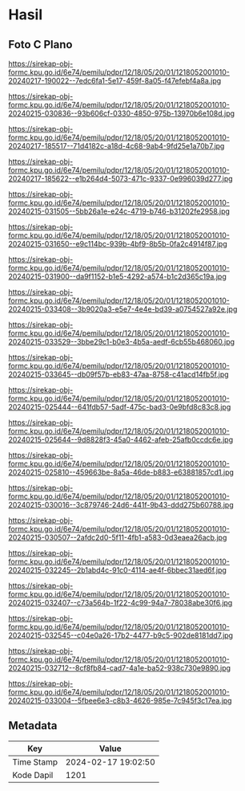 # Hasil

## Foto C Plano

https://sirekap-obj-formc.kpu.go.id/6e74/pemilu/pdpr/12/18/05/20/01/1218052001010-20240217-190022--7edc6fa1-5e17-459f-8a05-f47efebf4a8a.jpg

https://sirekap-obj-formc.kpu.go.id/6e74/pemilu/pdpr/12/18/05/20/01/1218052001010-20240215-030836--93b606cf-0330-4850-975b-13970b6e108d.jpg

https://sirekap-obj-formc.kpu.go.id/6e74/pemilu/pdpr/12/18/05/20/01/1218052001010-20240217-185517--71d4182c-a18d-4c68-9ab4-9fd25e1a70b7.jpg

https://sirekap-obj-formc.kpu.go.id/6e74/pemilu/pdpr/12/18/05/20/01/1218052001010-20240217-185622--e1b264d4-5073-471c-9337-0e996039d277.jpg

https://sirekap-obj-formc.kpu.go.id/6e74/pemilu/pdpr/12/18/05/20/01/1218052001010-20240215-031505--5bb26a1e-e24c-4719-b746-b31202fe2958.jpg

https://sirekap-obj-formc.kpu.go.id/6e74/pemilu/pdpr/12/18/05/20/01/1218052001010-20240215-031650--e9c114bc-939b-4bf9-8b5b-0fa2c4914f87.jpg

https://sirekap-obj-formc.kpu.go.id/6e74/pemilu/pdpr/12/18/05/20/01/1218052001010-20240215-031900--da9f1152-b1e5-4292-a574-b1c2d365c19a.jpg

https://sirekap-obj-formc.kpu.go.id/6e74/pemilu/pdpr/12/18/05/20/01/1218052001010-20240215-033408--3b9020a3-e5e7-4e4e-bd39-a0754527a92e.jpg

https://sirekap-obj-formc.kpu.go.id/6e74/pemilu/pdpr/12/18/05/20/01/1218052001010-20240215-033529--3bbe29c1-b0e3-4b5a-aedf-6cb55b468060.jpg

https://sirekap-obj-formc.kpu.go.id/6e74/pemilu/pdpr/12/18/05/20/01/1218052001010-20240215-033645--db09f57b-eb83-47aa-8758-c41acd14fb5f.jpg

https://sirekap-obj-formc.kpu.go.id/6e74/pemilu/pdpr/12/18/05/20/01/1218052001010-20240215-025444--641fdb57-5adf-475c-bad3-0e9bfd8c83c8.jpg

https://sirekap-obj-formc.kpu.go.id/6e74/pemilu/pdpr/12/18/05/20/01/1218052001010-20240215-025644--9d8828f3-45a0-4462-afeb-25afb0ccdc6e.jpg

https://sirekap-obj-formc.kpu.go.id/6e74/pemilu/pdpr/12/18/05/20/01/1218052001010-20240215-025810--459663be-8a5a-46de-b883-e63881857cd1.jpg

https://sirekap-obj-formc.kpu.go.id/6e74/pemilu/pdpr/12/18/05/20/01/1218052001010-20240215-030016--3c879746-24d6-441f-9b43-ddd275b60788.jpg

https://sirekap-obj-formc.kpu.go.id/6e74/pemilu/pdpr/12/18/05/20/01/1218052001010-20240215-030507--2afdc2d0-5f11-4fb1-a583-0d3eaea26acb.jpg

https://sirekap-obj-formc.kpu.go.id/6e74/pemilu/pdpr/12/18/05/20/01/1218052001010-20240215-032245--2b1abd4c-91c0-4114-ae4f-6bbec31aed6f.jpg

https://sirekap-obj-formc.kpu.go.id/6e74/pemilu/pdpr/12/18/05/20/01/1218052001010-20240215-032407--c73a564b-1f22-4c99-94a7-78038abe30f6.jpg

https://sirekap-obj-formc.kpu.go.id/6e74/pemilu/pdpr/12/18/05/20/01/1218052001010-20240215-032545--c04e0a26-17b2-4477-b9c5-902de8181dd7.jpg

https://sirekap-obj-formc.kpu.go.id/6e74/pemilu/pdpr/12/18/05/20/01/1218052001010-20240215-032712--8cf8fb84-cad7-4a1e-ba52-938c730e9890.jpg

https://sirekap-obj-formc.kpu.go.id/6e74/pemilu/pdpr/12/18/05/20/01/1218052001010-20240215-033004--5fbee6e3-c8b3-4626-985e-7c945f3c17ea.jpg


## Metadata

| Key        | Value               |
| ---------- | ------------------- |
| Time Stamp | 2024-02-17 19:02:50 |
| Kode Dapil | 1201                |



